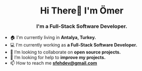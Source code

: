 <h1 align="center">Hi There👋 I'm Ömer</h1>
<h3 align="center">I'm a Full-Stack Software Developer.</h3>

- :house: I'm currently living in **Antalya, Turkey.**
- 💻 I'm currently working as **a Full-Stack Software Developer.**
- 👯 I’m looking to collaborate on **open source projects.**
- 🤝 I’m looking for help to **improve my projects.**
- 📫 How to reach me **sfehdev@gmail.com**
